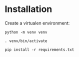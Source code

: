 
# Installation

Create a virtualen environment:

`python -m venv venv`

`. venv/bin/activate`

`pip install -r requirements.txt`